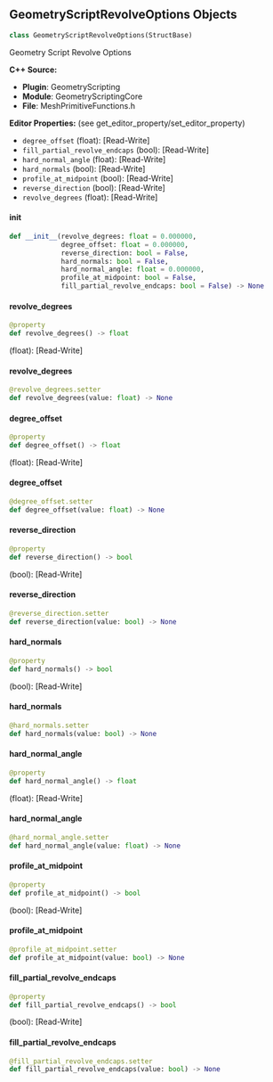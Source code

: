 ## GeometryScriptRevolveOptions Objects

```python
class GeometryScriptRevolveOptions(StructBase)
```

Geometry Script Revolve Options

**C++ Source:**

- **Plugin**: GeometryScripting
- **Module**: GeometryScriptingCore
- **File**: MeshPrimitiveFunctions.h

**Editor Properties:** (see get_editor_property/set_editor_property)

- ``degree_offset`` (float):  [Read-Write]
- ``fill_partial_revolve_endcaps`` (bool):  [Read-Write]
- ``hard_normal_angle`` (float):  [Read-Write]
- ``hard_normals`` (bool):  [Read-Write]
- ``profile_at_midpoint`` (bool):  [Read-Write]
- ``reverse_direction`` (bool):  [Read-Write]
- ``revolve_degrees`` (float):  [Read-Write]

<a id="unreal.GeometryScriptRevolveOptions.__init__"></a>

#### __init__

```python
def __init__(revolve_degrees: float = 0.000000,
             degree_offset: float = 0.000000,
             reverse_direction: bool = False,
             hard_normals: bool = False,
             hard_normal_angle: float = 0.000000,
             profile_at_midpoint: bool = False,
             fill_partial_revolve_endcaps: bool = False) -> None
```

<a id="unreal.GeometryScriptRevolveOptions.revolve_degrees"></a>

#### revolve_degrees

```python
@property
def revolve_degrees() -> float
```

(float):  [Read-Write]

<a id="unreal.GeometryScriptRevolveOptions.revolve_degrees"></a>

#### revolve_degrees

```python
@revolve_degrees.setter
def revolve_degrees(value: float) -> None
```

<a id="unreal.GeometryScriptRevolveOptions.degree_offset"></a>

#### degree_offset

```python
@property
def degree_offset() -> float
```

(float):  [Read-Write]

<a id="unreal.GeometryScriptRevolveOptions.degree_offset"></a>

#### degree_offset

```python
@degree_offset.setter
def degree_offset(value: float) -> None
```

<a id="unreal.GeometryScriptRevolveOptions.reverse_direction"></a>

#### reverse_direction

```python
@property
def reverse_direction() -> bool
```

(bool):  [Read-Write]

<a id="unreal.GeometryScriptRevolveOptions.reverse_direction"></a>

#### reverse_direction

```python
@reverse_direction.setter
def reverse_direction(value: bool) -> None
```

<a id="unreal.GeometryScriptRevolveOptions.hard_normals"></a>

#### hard_normals

```python
@property
def hard_normals() -> bool
```

(bool):  [Read-Write]

<a id="unreal.GeometryScriptRevolveOptions.hard_normals"></a>

#### hard_normals

```python
@hard_normals.setter
def hard_normals(value: bool) -> None
```

<a id="unreal.GeometryScriptRevolveOptions.hard_normal_angle"></a>

#### hard_normal_angle

```python
@property
def hard_normal_angle() -> float
```

(float):  [Read-Write]

<a id="unreal.GeometryScriptRevolveOptions.hard_normal_angle"></a>

#### hard_normal_angle

```python
@hard_normal_angle.setter
def hard_normal_angle(value: float) -> None
```

<a id="unreal.GeometryScriptRevolveOptions.profile_at_midpoint"></a>

#### profile_at_midpoint

```python
@property
def profile_at_midpoint() -> bool
```

(bool):  [Read-Write]

<a id="unreal.GeometryScriptRevolveOptions.profile_at_midpoint"></a>

#### profile_at_midpoint

```python
@profile_at_midpoint.setter
def profile_at_midpoint(value: bool) -> None
```

<a id="unreal.GeometryScriptRevolveOptions.fill_partial_revolve_endcaps"></a>

#### fill_partial_revolve_endcaps

```python
@property
def fill_partial_revolve_endcaps() -> bool
```

(bool):  [Read-Write]

<a id="unreal.GeometryScriptRevolveOptions.fill_partial_revolve_endcaps"></a>

#### fill_partial_revolve_endcaps

```python
@fill_partial_revolve_endcaps.setter
def fill_partial_revolve_endcaps(value: bool) -> None
```

<a id="unreal.GeometryScriptVoronoiOptions"></a>